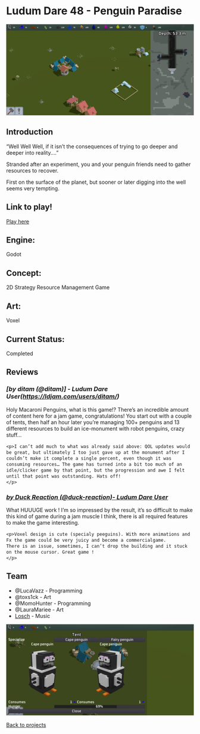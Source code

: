# Ludum Dare 48 - Penguin Paradise

![PenguinParadiseBanner](penguinBanner.png)

## Introduction
“Well Well Well, if it isn’t the consequences of trying to go deeper and deeper into reality….”

Stranded after an experiment, you and your penguin friends need to gather resources to recover.

First on the surface of the planet, but sooner or later digging into the well seems very tempting.


## Link to play!
[Play here](https://green-game-17.gitlab.io/penguin-paradise-ld48-freeze)

## Engine:
Godot

## Concept:
2D Strategy Resource Management Game
## Art: 
Voxel 

## Current Status:
Completed 

## Reviews

### <em>[by ditam (@ditam)] - Ludum Dare User(https://ldjam.com/users/ditam/)</em>
<p>
	<p>Holy Macaroni Penguins, what is this game!? There’s an incredible amount of content here for a jam game, congratulations! You start out with a couple of tents, then half an hour later you’re managing 100+ penguins and 13 different resources to build an ice-monument with robot penguins, crazy stuff…
	</p>

	<p>I can’t add much to what was already said above: QOL updates would be great, but ultimately I too just gave up at the monument after I couldn’t make it complete a single percent, even though it was consuming resources… The game has turned into a bit too much of an idle/clicker game by that point, but the progression and awe I felt until that point was outstanding. Hats off!
	</p>
</p>


### <em>[by Duck Reaction (@duck-reaction)- Ludum Dare User](https://ldjam.com/users/duck-reaction)</em>
<p>
	<p>What HUUUGE work ! I’m so impressed by the result, it’s so difficult to make this kind of game during a jam muscle I think, 		there is all required features to make the game interesting.</p>

	<p>Voxel design is cute (specialy peeguins). With more animations and Fx the game could be very juicy and become a commercialgame.
	There is an issue, sometimes, I can’t drop the building and it stuck on the mouse cursor. Great game !
	</p>
</p>


## Team
- @LucaVazz - Programming
- @toxs1ck - Art
- @MomoHunter - Programming
- @LauraMariee - Art
- [Losch](https://www.youtube.com/channel/UC8R6r7tm6vPO8pl5gFyLVHg) - Music

![PenguinParidise](penguinBanner2.png)

[Back to projects](projects.md)
